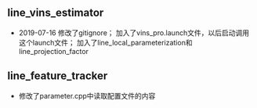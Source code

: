 ## line_vins_estimator
- 2019-07-16 
修改了gitignore；
加入了vins_pro.launch文件，以后启动调用这个launch文件；
加入了line_local_parameterization和line_projection_factor

## line_feature_tracker
- 修改了parameter.cpp中读取配置文件的内容